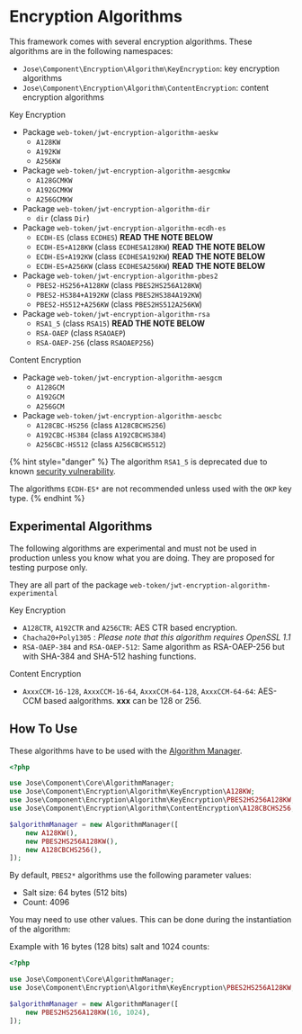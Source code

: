 # Encryption Algorithms

This framework comes with several encryption algorithms. These algorithms are in the following namespaces:

* `Jose\Component\Encryption\Algorithm\KeyEncryption`: key encryption algorithms
* `Jose\Component\Encryption\Algorithm\ContentEncryption`: content encryption algorithms

Key Encryption

* Package `web-token/jwt-encryption-algorithm-aeskw`
  * `A128KW`
  * `A192KW`
  * `A256KW`
* Package `web-token/jwt-encryption-algorithm-aesgcmkw`
  * `A128GCMKW`
  * `A192GCMKW`
  * `A256GCMKW`
* Package `web-token/jwt-encryption-algorithm-dir`
  * `dir` \(class `Dir`\)
* Package `web-token/jwt-encryption-algorithm-ecdh-es`
  * `ECDH-ES` \(class `ECDHES`\) **READ THE NOTE BELOW**
  * `ECDH-ES+A128KW` \(class `ECDHESA128KW`\) **READ THE NOTE BELOW**
  * `ECDH-ES+A192KW` \(class `ECDHESA192KW`\) **READ THE NOTE BELOW**
  * `ECDH-ES+A256KW` \(class `ECDHESA256KW`\) **READ THE NOTE BELOW**
* Package `web-token/jwt-encryption-algorithm-pbes2`
  * `PBES2-HS256+A128KW` \(class `PBES2HS256A128KW`\)
  * `PBES2-HS384+A192KW` \(class `PBES2HS384A192KW`\)
  * `PBES2-HS512+A256KW` \(class `PBES2HS512A256KW`\)
* Package `web-token/jwt-encryption-algorithm-rsa`
  * `RSA1_5` \(class `RSA15`\) **READ THE NOTE BELOW**
  * `RSA-OAEP` \(class `RSAOAEP`\)
  * `RSA-OAEP-256` \(class `RSAOAEP256`\)

Content Encryption

* Package `web-token/jwt-encryption-algorithm-aesgcm`
  * `A128GCM`
  * `A192GCM`
  * `A256GCM`
* Package `web-token/jwt-encryption-algorithm-aescbc`
  * `A128CBC-HS256` \(class `A128CBCHS256`\)
  * `A192CBC-HS384` \(class `A192CBCHS384`\)
  * `A256CBC-HS512` \(class `A256CBCHS512`\)

{% hint style="danger" %}
The algorithm `RSA1_5` is deprecated due to known [security vulnerability](https://en.wikipedia.org/wiki/Adaptive_chosen-ciphertext_attack).

The algorithms `ECDH-ES*` are not recommended unless used with the `OKP` key type.
{% endhint %}

## Experimental Algorithms

The following algorithms are experimental and must not be used in production unless you know what you are doing. They are proposed for testing purpose only.

They are all part of the package `web-token/jwt-encryption-algorithm-experimental`

Key Encryption

* `A128CTR`, `A192CTR` and `A256CTR`: AES CTR based encryption.
* `Chacha20+Poly1305` : _Please note that this algorithm requires OpenSSL 1.1_
* `RSA-OAEP-384` and `RSA-OAEP-512`: Same algorithm as RSA-OAEP-256 but with SHA-384 and SHA-512 hashing functions.

Content Encryption

* `AxxxCCM-16-128`, `AxxxCCM-16-64`, `AxxxCCM-64-128`, `AxxxCCM-64-64`: AES-CCM based aalgorithms. **xxx** can be 128 or 256.

## How To Use

These algorithms have to be used with the [Algorithm Manager](../algorithm-management-jwa.md).

```php
<?php

use Jose\Component\Core\AlgorithmManager;
use Jose\Component\Encryption\Algorithm\KeyEncryption\A128KW;
use Jose\Component\Encryption\Algorithm\KeyEncryption\PBES2HS256A128KW;
use Jose\Component\Encryption\Algorithm\ContentEncryption\A128CBCHS256;

$algorithmManager = new AlgorithmManager([
    new A128KW(),
    new PBES2HS256A128KW(),
    new A128CBCHS256(),
]);
```

By default, `PBES2*` algorithms use the following parameter values:

* Salt size: 64 bytes \(512 bits\)
* Count: 4096 

You may need to use other values. This can be done during the instantiation of the algorithm:

Example with 16 bytes \(128 bits\) salt and 1024 counts:

```php
<?php

use Jose\Component\Core\AlgorithmManager;
use Jose\Component\Encryption\Algorithm\KeyEncryption\PBES2HS256A128KW;

$algorithmManager = new AlgorithmManager([
    new PBES2HS256A128KW(16, 1024),
]);
```

